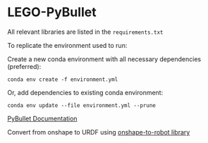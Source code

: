 # LEGO-PyBullet

All relevant libraries are listed in the `requirements.txt`

To replicate the environment used to run:

Create a new conda environment with all necessary dependencies (preferred):
```
conda env create -f environment.yml
```

Or, add dependencies to existing conda environment:
```
conda env update --file environment.yml --prune
```

[PyBullet Documentation](https://docs.google.com/document/d/10sXEhzFRSnvFcl3XxNGhnD4N2SedqwdAvK3dsihxVUA/edit?tab=t.0)

Convert from onshape to URDF using [onshape-to-robot library](https://onshape-to-robot.readthedocs.io/en/latest/)